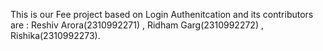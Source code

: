 This is our Fee project based on Login Authenitcation  and its contributors are  : Reshiv Arora(2310992271) ,  Ridham Garg(2310992272) , Rishika(2310992273).
